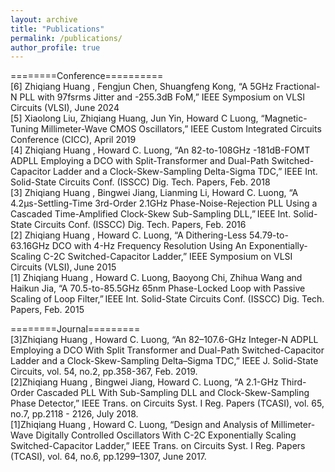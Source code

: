 ```yaml
---
layout: archive
title: "Publications"
permalink: /publications/
author_profile: true
--- 
```

========Conference==========  
[6] Zhiqiang Huang , Fengjun Chen, Shuangfeng Kong, “A 5GHz Fractional-N PLL with 97fsrms Jitter and -255.3dB FoM,” IEEE Symposium on VLSI Circuits (VLSI), June 2024  
[5] Xiaolong Liu, Zhiqiang Huang, Jun Yin, Howard C Luong, “Magnetic-Tuning Millimeter-Wave CMOS Oscillators,” IEEE Custom Integrated Circuits Conference (CICC), April 2019  
[4] Zhiqiang Huang , Howard C. Luong, “An 82-to-108GHz -181dB-FOMT ADPLL Employing a DCO with Split-Transformer and Dual-Path Switched-Capacitor Ladder and a Clock-Skew-Sampling Delta-Sigma TDC,” IEEE Int. Solid-State Circuits Conf. (ISSCC) Dig. Tech. Papers,  Feb. 2018  
[3] Zhiqiang Huang , Bingwei Jiang, Lianming Li, Howard C. Luong, “A 4.2μs-Settling-Time 3rd-Order 2.1GHz Phase-Noise-Rejection PLL Using a Cascaded Time-Amplified Clock-Skew Sub-Sampling DLL,” IEEE Int. Solid-State Circuits Conf. (ISSCC) Dig. Tech. Papers, Feb. 2016  
[2] Zhiqiang Huang , Howard C. Luong, “A Dithering-Less 54.79-to-63.16GHz DCO with 4-Hz Frequency Resolution Using An Exponentially-Scaling C-2C Switched-Capacitor Ladder,” IEEE Symposium on VLSI Circuits (VLSI), June 2015  
[1] Zhiqiang Huang , Howard C. Luong, Baoyong Chi, Zhihua Wang and Haikun Jia, “A 70.5-to-85.5GHz 65nm Phase-Locked Loop with Passive Scaling of Loop Filter,” IEEE Int. Solid-State Circuits Conf. (ISSCC) Dig. Tech. Papers, Feb. 2015  

========Journal=========  
[3]Zhiqiang Huang , Howard C. Luong, “An 82–107.6-GHz Integer-N ADPLL Employing a DCO With Split Transformer and Dual-Path Switched-Capacitor Ladder and a Clock-Skew-Sampling Delta–Sigma TDC,” IEEE J. Solid-State Circuits, vol. 54, no.2, pp.358-367, Feb. 2019.  
[2]Zhiqiang Huang , Bingwei Jiang, Howard C. Luong, “A 2.1-GHz Third-Order Cascaded PLL With Sub-Sampling DLL and Clock-Skew-Sampling Phase Detector,” IEEE Trans. on Circuits Syst. I Reg. Papers (TCASI), vol. 65, no.7, pp.2118 - 2126, July 2018.  
[1]Zhiqiang Huang , Howard C. Luong, “Design and Analysis of Millimeter-Wave Digitally Controlled Oscillators With C-2C Exponentially Scaling Switched-Capacitor Ladder,” IEEE Trans. on Circuits Syst. I Reg. Papers (TCASI), vol. 64, no.6, pp.1299–1307, June 2017. 
